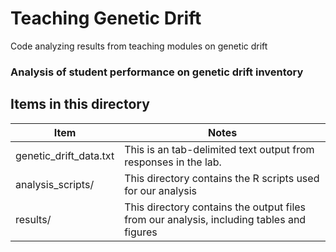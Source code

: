 # Teaching Genetic Drift
Code analyzing results from teaching modules on genetic drift

### Analysis of student performance on genetic drift inventory

## Items in this directory

|Item|Notes|
|----|-----|
|genetic_drift_data.txt|This is an tab-delimited text output from responses in the lab. |
|analysis_scripts/|This directory contains the R scripts used for our analysis|
|results/|This directory contains the output files from our analysis, including tables and figures|


